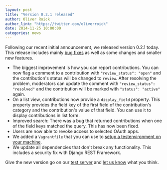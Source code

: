 ```yaml
---
layout: post
title: "Version 0.2.1 released"
author: Oliver Roick
author_link: "https://twitter.com/oliverroick"
date: 2014-11-25 10:00:00
categories: news
---
```


Following our recent initial announcement, we released version 0.2.1 today. This release includes mainly [bug fixes](https://github.com/ExCiteS/geokey/issues?q=is%3Aissue+milestone%3A0.2.1+is%3Aclosed) as well as some changes and smaller new features.

- The biggest improvement is how you can report contributions. You can now flag a comment to a contribution with `"review_status": "open"` and the contribution's status will be changed to `review`. After resolving the problem, moderators can update the comment with `"review_status": "resolved"` and the contribution will be marked with `"status": "active"` again.
- On a list view, contributions now provide a `display_field` property. This property provides the field key of the first field of the contribution's category and the contribution's value of that field. You can use it to display contributions in list form.
- Improved search: There was a bug that returned contributions when one of the field keys matched the query. This has now been fixed.
- Users are now able to revoke access to selected OAuth apps.
- We added a `Vagrantfile` that you can use to [setup a testenvironment on your machine](/help/vagrant.html).
- We update all dependencies that don't break any functionality. This includes a security fix with Django REST Framework.

Give the new version go on our [test server](http://play.geokey.org.uk/) and [let us know](https://twitter.com/geokey_project) what you think.
